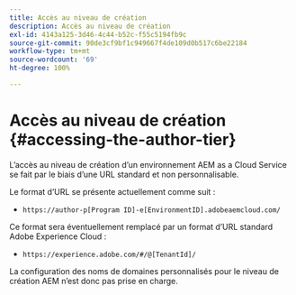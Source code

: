 ```yaml
---
title: Accès au niveau de création
description: Accès au niveau de création
exl-id: 4143a125-3d46-4c44-b52c-f55c5194fb9c
source-git-commit: 90de3cf9bf1c949667f4de109d0b517c6be22184
workflow-type: tm+mt
source-wordcount: '69'
ht-degree: 100%

---
```


# Accès au niveau de création {#accessing-the-author-tier}

L’accès au niveau de création d’un environnement AEM as a Cloud Service se fait par le biais d’une URL standard et non personnalisable.

Le format d’URL se présente actuellement comme suit :

* `https://author-p[Program ID]-e[EnvironmentID].adobeaemcloud.com/`

Ce format sera éventuellement remplacé par un format d’URL standard Adobe Experience Cloud :

* `https://experience.adobe.com/#/@[TenantId]/`

La configuration des noms de domaines personnalisés pour le niveau de création AEM n’est donc pas prise en charge.
